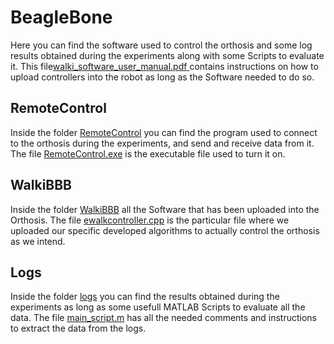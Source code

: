 # BeagleBone
Here you can find the software used to control the orthosis and some log results obtained during the experiments along with some Scripts to evaluate it.
This file[walki_software_user_manual.pdf ](https://github.com/pep248/MasterThesis_HipFlexionExtensionOrthosis/blob/main/BeagleBone/walki_software_user_manual.pdf)
contains instructions on how to upload controllers into the robot as long as the Software needed to do so.

## RemoteControl
Inside the folder [RemoteControl](https://github.com/pep248/MasterThesis_HipFlexionExtensionOrthosis/tree/main/BeagleBone/RemoteControl) you can find the program used to connect to the orthosis during the experiments, and send and receive data from it. The file [RemoteControl.exe](https://github.com/pep248/MasterThesis_HipFlexionExtensionOrthosis/blob/main/BeagleBone/RemoteControl/RemoteControl.exe) is the executable file used to turn it on.

## WalkiBBB
Inside the folder [WalkiBBB](https://github.com/pep248/MasterThesis_HipFlexionExtensionOrthosis/tree/main/BeagleBone/WalkiBBB) all the Software that has been uploaded into the Orthosis. The file [ewalkcontroller.cpp](https://github.com/pep248/MasterThesis_HipFlexionExtensionOrthosis/blob/main/BeagleBone/WalkiBBB/controllers/ewalk/ewalkcontroller.cpp) is the particular file where we uploaded our specific developed algorithms to actually control the orthosis as we intend.

## Logs
Inside the folder [logs](https://github.com/pep248/MasterThesis_HipFlexionExtensionOrthosis/tree/main/BeagleBone/logs) you can find the results obtained during the experiments as long as some usefull MATLAB Scripts to evaluate all the data. The file [main_script.m](https://github.com/pep248/MasterThesis_HipFlexionExtensionOrthosis/blob/main/BeagleBone/logs/MATLAB%20Scripts/main_script.m) has all the needed comments and instructions to extract the data from the logs.
